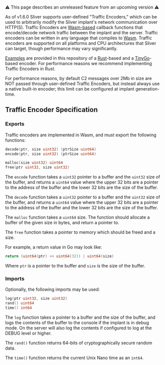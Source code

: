 ⚠️ This page describes an unreleased feature from an upcoming version ⚠️

As of v1.6.0 Sliver supports user-defined "Traffic Encoders," which can be used to arbitrarily modify the Sliver implant's network communication over HTTP(S). Traffic Encoders are [Wasm-based](https://webassembly.org/) callback functions that encode/decode network traffic between the implant and the server. Traffic encoders can be written in any language that compiles to [Wasm](https://webassembly.org/). Traffic encoders are supported on all platforms and CPU architectures that Sliver can target, though performance may vary significantly.

[Examples](https://github.com/BishopFox/sliver/tree/v1.6.0/master/server/assets/traffic-encoders) are provided in this repository of a [Rust](https://www.rust-lang.org/)-based and a [TinyGo](https://tinygo.org/)-based encoder. For performance reasons we recommend implementing Traffic Encoders in Rust.

For performance reasons, by default C2 messages over 2Mb in size are NOT passed through user-defined Traffic Encoders, but instead always use a native built-in encoder; this limit can be configured at implant generation-time.

## Traffic Encoder Specification

### Exports

Traffic encoders are implemented in Wasm, and must export the following functions:

```go
decode(ptr, size uint32) (ptrSize uint64)
encode(ptr, size uint32) (ptrSize uint64)

malloc(size uint32) uint64
free(ptr uint32, size uint32)
```

The `encode` function takes a `uint32` pointer to a buffer and the `uint32` size of the buffer, and returns a `uint64` value where the upper 32 bits are a pointer to the address of the buffer and the lower 32 bits are the size of the buffer.

The `decode` function takes a `uint32` pointer to a buffer and the `uint32` size of the buffer, and returns a `uint64` value where the upper 32 bits are a pointer to the address of the buffer and the lower 32 bits are the size of the buffer.

The `malloc` function takes a `uint64` size. The function should allocate a buffer of the given size in bytes, and return a pointer to.

The `free` function takes a pointer to memory which should be freed and a size.

For example, a return value in Go may look like:

```go
return (uint64(ptr) << uint64(32)) | uint64(size)
```

Where `ptr` is a pointer to the buffer and `size` is the size of the buffer.

### Imports

Optionally, the following imports may be used:

```go
log(ptr uint32, size uint32)
rand() uint64
time() int64
```

The `log` function takes a pointer to a buffer and the size of the buffer, and logs the contents of the buffer to the console if the implant is in debug mode. On the server will also log the contents if configured to log at the DEBUG level or higher.

The `rand()` function returns 64-bits of cryptographically secure random data.

The `time()` function returns the current Unix Nano time as an `int64`.

